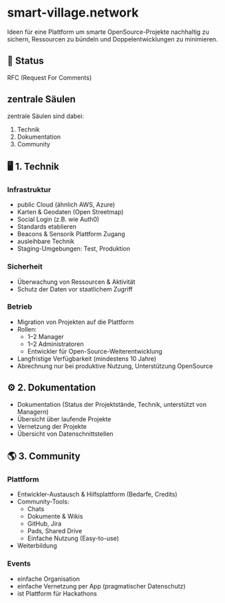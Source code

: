# smart-village.network
Ideen für eine Plattform um smarte OpenSource-Projekte nachhaltig zu sichern, Ressourcen zu bündeln und Doppelentwicklungen zu minimieren.

## 🚦 Status
RFC (Request For Comments)

## zentrale Säulen
zentrale Säulen sind dabei: 
1. Technik
2. Dokumentation
3. Community


## 🖥️ 1. Technik

### Infrastruktur
- public Cloud (ähnlich AWS, Azure)
- Karten & Geodaten (Open Streetmap)
- Social Login (z.B. wie Auth0)
- Standards etablieren
- Beacons & Sensorik Plattform Zugang
- ausleihbare Technik
- Staging-Umgebungen: Test, Produktion


### Sicherheit
- Überwachung von Ressourcen & Aktivität
- Schutz der Daten vor staatlichem Zugriff

### Betrieb
- Migration von Projekten auf die Plattform
- Rollen:
  - 1–2 Manager
  - 1–2 Administratoren
  - Entwickler für Open-Source-Weiterentwicklung
- Langfristige Verfügbarkeit (mindestens 10 Jahre)
- Abrechnung nur bei produktive Nutzung, Unterstützung OpenSource

## ⚙️ 2. Dokumentation

- Dokumentation (Status der Projektstände, Technik, unterstützt von Managern)
- Übersicht über laufende Projekte
- Vernetzung der Projekte
- Übersicht von Datenschnittstellen




## 🌎 3. Community

### Plattform
- Entwickler-Austausch & Hilfsplattform (Bedarfe, Credits)
- Community-Tools:
  - Chats
  - Dokumente & Wikis
  - GitHub, Jira
  - Pads, Shared Drive
  - Einfache Nutzung (Easy-to-use)
- Weiterbildung

### Events
- einfache Organisation
- einfache Vernetzung per App (pragmatischer Datenschutz)
- ist Plattform für Hackathons





